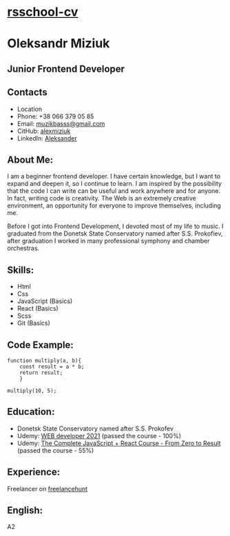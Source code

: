 # [rsschool-cv]()
# Oleksandr Miziuk
## Junior Frontend Developer

## Contacts
* Location
* Phone: +38 066 379 05 85
* Email: muzikbasss@gmail.com
* CitHub: [alexmiziuk](https://github.com/alexmiziuk)
* LinkedIn: [Aleksander](https://www.linkedin.com/in/%D0%B0%D0%BB%D0%B5%D0%BA%D1%81%D0%B0%D0%BD%D0%B4%D1%80-%D0%BC%D0%B8%D0%B7%D1%8E%D0%BA-290766112/?originalSubdomain=ua)

## About Me:
I am a beginner frontend developer. I have certain knowledge, but I want to expand and deepen it, so I continue to learn. I am inspired by the possibility that the code I can write can be useful and work anywhere and for anyone. In fact, writing code is creativity. The Web is an extremely creative environment, an opportunity for everyone to improve themselves, including me.

Before I got into Frontend Development, I devoted most of my life to music. I graduated from the Donetsk State Conservatory named after S.S. Prokofiev, after graduation I worked in many professional symphony and chamber orchestras.

## Skills:
* Html
* Css
* JavaScript (Basics)
* React (Basics)
* Scss
* Git (Basics)

## Code Example:
```
function multiply(a, b){ 
	const result = a * b;
	return result;
	}

multiply(10, 5);
```

## Education:
* Donetsk State Conservatory named after S.S. Prokofev
* Udemy: [WEB developer 2021](https://www.udemy.com/course-dashboard-redirect/?course_id=2295431) (passed the course - 100%) 
* Udemy: [The Complete JavaScript + React Course - From Zero to Result](https://www.udemy.com/course-dashboard-redirect/?course_id=1901422) (passed the course - 55%)

## Experience:
Freelancer on [freelancehunt](https://freelancehunt.com/)

## English: 

A2


